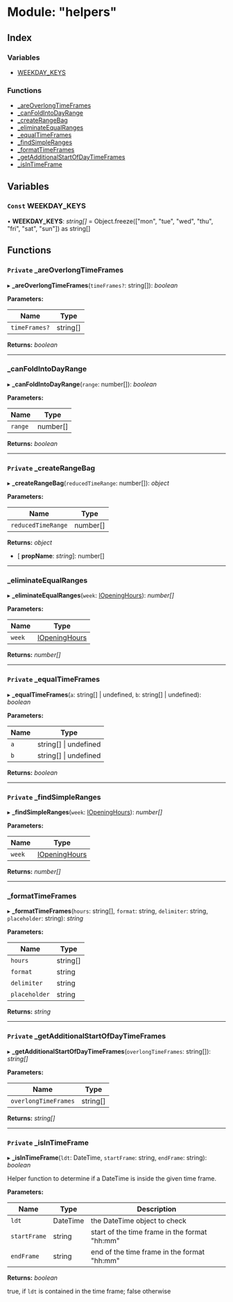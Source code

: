 
# Module: "helpers"

## Index

### Variables

* [WEEKDAY_KEYS](_helpers_.md#const-weekday_keys)

### Functions

* [_areOverlongTimeFrames](_helpers_.md#private-_areoverlongtimeframes)
* [_canFoldIntoDayRange](_helpers_.md#_canfoldintodayrange)
* [_createRangeBag](_helpers_.md#private-_createrangebag)
* [_eliminateEqualRanges](_helpers_.md#_eliminateequalranges)
* [_equalTimeFrames](_helpers_.md#private-_equaltimeframes)
* [_findSimpleRanges](_helpers_.md#private-_findsimpleranges)
* [_formatTimeFrames](_helpers_.md#_formattimeframes)
* [_getAdditionalStartOfDayTimeFrames](_helpers_.md#private-_getadditionalstartofdaytimeframes)
* [_isInTimeFrame](_helpers_.md#private-_isintimeframe)

## Variables

### `Const` WEEKDAY_KEYS

• **WEEKDAY_KEYS**: *string[]* = Object.freeze(["mon", "tue", "wed", "thu", "fri", "sat", "sun"]) as string[]

## Functions

### `Private` _areOverlongTimeFrames

▸ **_areOverlongTimeFrames**(`timeFrames?`: string[]): *boolean*

**Parameters:**

Name | Type |
------ | ------ |
`timeFrames?` | string[] |

**Returns:** *boolean*

___

###  _canFoldIntoDayRange

▸ **_canFoldIntoDayRange**(`range`: number[]): *boolean*

**Parameters:**

Name | Type |
------ | ------ |
`range` | number[] |

**Returns:** *boolean*

___

### `Private` _createRangeBag

▸ **_createRangeBag**(`reducedTimeRange`: number[]): *object*

**Parameters:**

Name | Type |
------ | ------ |
`reducedTimeRange` | number[] |

**Returns:** *object*

* \[ **propName**: *string*\]: number[]

___

###  _eliminateEqualRanges

▸ **_eliminateEqualRanges**(`week`: [IOpeningHours](../interfaces/_types_.iopeninghours.md)): *number[]*

**Parameters:**

Name | Type |
------ | ------ |
`week` | [IOpeningHours](../interfaces/_types_.iopeninghours.md) |

**Returns:** *number[]*

___

### `Private` _equalTimeFrames

▸ **_equalTimeFrames**(`a`: string[] | undefined, `b`: string[] | undefined): *boolean*

**Parameters:**

Name | Type |
------ | ------ |
`a` | string[] &#124; undefined |
`b` | string[] &#124; undefined |

**Returns:** *boolean*

___

### `Private` _findSimpleRanges

▸ **_findSimpleRanges**(`week`: [IOpeningHours](../interfaces/_types_.iopeninghours.md)): *number[]*

**Parameters:**

Name | Type |
------ | ------ |
`week` | [IOpeningHours](../interfaces/_types_.iopeninghours.md) |

**Returns:** *number[]*

___

###  _formatTimeFrames

▸ **_formatTimeFrames**(`hours`: string[], `format`: string, `delimiter`: string, `placeholder`: string): *string*

**Parameters:**

Name | Type |
------ | ------ |
`hours` | string[] |
`format` | string |
`delimiter` | string |
`placeholder` | string |

**Returns:** *string*

___

### `Private` _getAdditionalStartOfDayTimeFrames

▸ **_getAdditionalStartOfDayTimeFrames**(`overlongTimeFrames`: string[]): *string[]*

**Parameters:**

Name | Type |
------ | ------ |
`overlongTimeFrames` | string[] |

**Returns:** *string[]*

___

### `Private` _isInTimeFrame

▸ **_isInTimeFrame**(`ldt`: DateTime, `startFrame`: string, `endFrame`: string): *boolean*

Helper function to determine if a DateTime is inside the given time frame.

**Parameters:**

Name | Type | Description |
------ | ------ | ------ |
`ldt` | DateTime | the DateTime object to check |
`startFrame` | string | start of the time frame in the format "hh:mm" |
`endFrame` | string | end of the time frame in the format "hh:mm" |

**Returns:** *boolean*

true, if `ldt` is contained in the time frame; false otherwise
